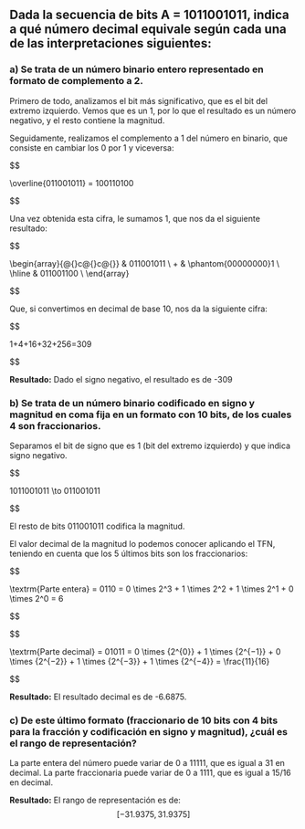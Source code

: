 

## Dada la secuencia de bits A = 1011001011, indica a qué número decimal equivale según cada una de las interpretaciones siguientes:


### a) Se trata de un número binario entero representado en formato de complemento a 2. 

Primero de todo, analizamos el bit más significativo, que es el bit del extremo izquierdo. Vemos que es un 1, por lo que el resultado es un número negativo, y el resto contiene la magnitud.

Seguidamente, realizamos el complemento a 1 del número en binario, que consiste en cambiar los 0 por 1 y viceversa:

$$

\overline{011001011} = 100110100

$$

Una vez obtenida esta cifra, le sumamos 1, que nos da el siguiente resultado:

$$

\begin{array}{@{}c@{}c@{}} & 011001011 \\ + & \phantom{00000000}1 \\ \hline & 011001100 \\ \end{array}

$$

Que, si convertimos en decimal de base 10, nos da la siguiente cifra:

$$

1+4+16+32+256=309

$$

**Resultado:** Dado el signo negativo, el resultado es de -309
<br>
### b) Se trata de un número binario codificado en signo y magnitud en coma fija en un formato con 10 bits, de los cuales 4 son fraccionarios. 

Separamos el bit de signo que es 1 (bit del extremo izquierdo) y que indica signo negativo.

$$

1011001011 \to 011001011 

$$

El resto de bits 011001011 codifica la magnitud.

El valor decimal de la magnitud lo podemos conocer aplicando el TFN, teniendo en cuenta que los 5 últimos bits son los fraccionarios:

$$

\textrm{Parte entera} = 0110 =  0 \times 2^3 + 1 \times 2^2 + 1 \times 2^1 + 0 \times 2^0 = 6 

$$

$$

\textrm{Parte decimal} = 01011 = 0 \times {2^{0}} + 1 \times  {2^{−1}} + 0 \times  {2^{−2}} + 1 \times  {2^{−3}} + 1 \times  {2^{−4}} = \frac{11}{16}

$$

**Resultado:** El resultado decimal es de -6.6875.
<br>
### c) De este último formato (fraccionario de 10 bits con 4 bits para la fracción y codificación en signo y magnitud), ¿cuál es el rango de representación?

La parte entera del número puede variar de 0 a 11111, que es igual a 31 en decimal. La parte fraccionaria puede variar de 0 a 1111, que es igual a 15/16 en decimal.

**Resultado:** El rango de representación es de: $$[-31.9375 , 31.9375]$$


